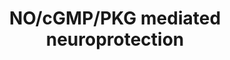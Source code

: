 ---
annotations:
- type: Disease Ontology
  value: dementia
- type: Cell Type Ontology
  value: neuron
- type: Pathway Ontology
  value: signaling pathway
- type: Cell Type Ontology
  value: neural cell
- type: Pathway Ontology
  value: signaling pathway involving second messengers
authors:
- SauerThorben
- Egonw
- Khanspers
- MaintBot
- Laurent
- Eweitz
description: NO/cGMP/PKG mediated Neuroprotection
last-edited: 2021-05-22
organisms:
- Homo sapiens
redirect_from:
- /index.php/Pathway:WP4008
- /instance/WP4008
schema-jsonld:
- '@context': https://schema.org/
  '@id': https://wikipathways.github.io/pathways/WP4008.html
  '@type': Dataset
  creator:
    '@type': Organization
    name: WikiPathways
  description: NO/cGMP/PKG mediated Neuroprotection
  keywords:
  - ''
  - PDE2
  - XIAP
  - CAMK2D
  - CASP9
  - K+
  - GUCY1B3
  - cAMP
  - GRIN2B
  - Apoptosis
  - LPS
  - Ca2+
  - L-Arginine
  - NFKBIA
  - CNGA2
  - cGMP
  - Cyclophilin D
  - O2
  - NFKB3
  - GRIN2C
  - AMP
  - TSPO
  - GRIN2A
  - NADP
  - GUCY1A3
  - BCL2
  - CALM1
  - GRIN1
  - GRIN2D
  - iNOS
  - Mg2+
  - IL-1B
  - PDE3
  - CNGA1
  - eNOS
  - PKG2
  - CAMK2B
  - CNGB3
  - CNGA3
  - AKAP9
  - CAMK2A
  - GUCY1B2
  - CAMK2G
  - 'NO'
  - ANP
  - BAD
  - NPR1
  - nNOS
  - L-Glutamate
  - NADPH
  - TBH
  - TNF-a
  - NFKB1
  - DLG4
  - BNP
  - Caspase Cascade
  - NEFL
  - CNGB1
  - CNGA4
  - GTP
  - GUCY1A2
  - IFN-Gamma
  - CREB1
  - L-Citrulline
  - ACTN2
  - Cytochrome C
  license: CC0
  name: NO/cGMP/PKG mediated neuroprotection
seo: CreativeWork
title: NO/cGMP/PKG mediated neuroprotection
wpid: WP4008
---